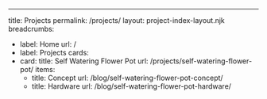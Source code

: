 ---
title: Projects
permalink: /projects/
layout: project-index-layout.njk
breadcrumbs:
  - label: Home
    url: /
  - label: Projects
cards:
  - card:
    title: Self Watering Flower Pot
    url: /projects/self-watering-flower-pot/
    items:
      - title: Concept
        url: /blog/self-watering-flower-pot-concept/
      - title: Hardware
        url: /blog/self-watering-flower-pot-hardware/
